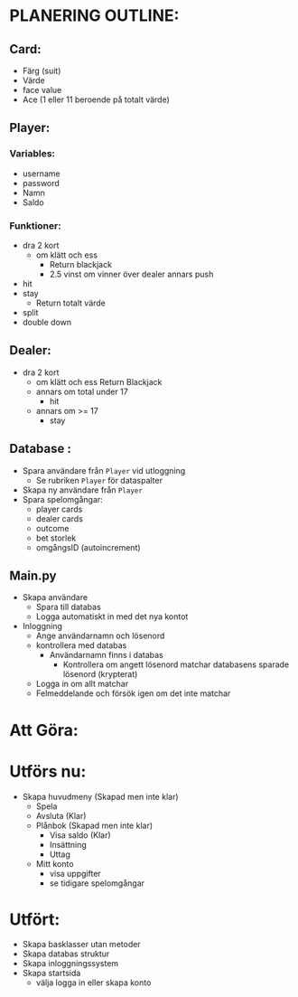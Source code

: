 # PLANERING OUTLINE:

## Card:
- Färg (suit)
- Värde
- face value
- Ace (1 eller 11 beroende på totalt värde)


## Player:
### Variables:  
- username
- password
- Namn
- Saldo
### Funktioner: 
- dra 2 kort
    - om klätt och ess
        - Return blackjack
        - 2.5 vinst om vinner över dealer annars push
- hit
- stay
    - Return totalt värde
- split
- double down


## Dealer: 
- dra 2 kort
    - om klätt och ess
        Return Blackjack
    - annars om total under 17
        - hit
    - annars om >= 17
        - stay

## Database :
- Spara användare från `Player` vid utloggning
    - Se rubriken `Player` för dataspalter
- Skapa ny användare från `Player`
- Spara spelomgångar:
    - player cards
    - dealer cards
    - outcome
    - bet storlek
    - omgångsID (autoincrement)

## Main.py
- Skapa användare
    - Spara till databas
    - Logga automatiskt in med det nya kontot
- Inloggning
    - Ange användarnamn och lösenord
    - kontrollera med databas 
        - Användarnamn finns i databas
            - Kontrollera om angett lösenord matchar databasens sparade lösenord (krypterat)
    - Logga in om allt matchar
    - Felmeddelande och försök igen om det inte matchar

# Att Göra:


# Utförs nu: 
- Skapa huvudmeny (Skapad men inte klar)
    - Spela
    - Avsluta (Klar)
    - Plånbok (Skapad men inte klar)
        - Visa saldo (Klar)
        - Insättning
        - Uttag
    - Mitt konto
        - visa uppgifter
        - se tidigare spelomgångar

# Utfört: 
- Skapa basklasser utan metoder
- Skapa databas struktur
- Skapa inloggningssystem
- Skapa startsida 
    - välja logga in eller skapa konto